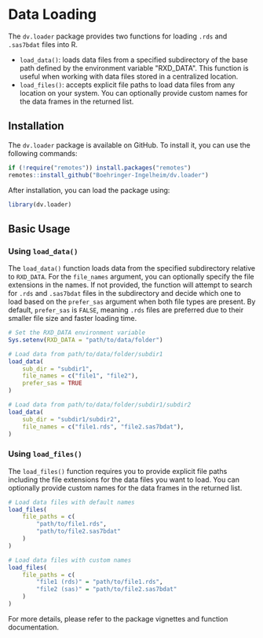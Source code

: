 # Data Loading

The `dv.loader` package provides two functions for loading `.rds` and `.sas7bdat` files into R.

- `load_data()`: loads data files from a specified subdirectory of the base path defined by the environment variable "RXD_DATA". This function is useful when working with data files stored in a centralized location.
- `load_files()`: accepts explicit file paths to load data files from any location on your system. You can optionally provide custom names for the data frames in the returned list.

## Installation

The `dv.loader` package is available on GitHub. To install it, you can use the following commands:

```r
if (!require("remotes")) install.packages("remotes")
remotes::install_github("Boehringer-Ingelheim/dv.loader")
```

After installation, you can load the package using:

```r
library(dv.loader)
```

## Basic Usage

### Using `load_data()`

The `load_data()` function loads data from the specified subdirectory relative to `RXD_DATA`. For the `file_names` argument, you can optionally specify the file extensions in the names. If not provided, the function will attempt to search for `.rds` and `.sas7bdat` files in the subdirectory and decide which one to load based on the `prefer_sas` argument when both file types are present. By default, `prefer_sas` is `FALSE`, meaning `.rds` files are preferred due to their smaller file size and faster loading time.

```r
# Set the RXD_DATA environment variable
Sys.setenv(RXD_DATA = "path/to/data/folder")

# Load data from path/to/data/folder/subdir1
load_data(
    sub_dir = "subdir1",
    file_names = c("file1", "file2"),
    prefer_sas = TRUE
)

# Load data from path/to/data/folder/subdir1/subdir2
load_data(
    sub_dir = "subdir1/subdir2",
    file_names = c("file1.rds", "file2.sas7bdat"),
)
```

### Using `load_files()`

The `load_files()` function requires you to provide explicit file paths including the file extensions for the data files you want to load. You can optionally provide custom names for the data frames in the returned list.


```r
# Load data files with default names
load_files(
    file_paths = c(
        "path/to/file1.rds",
        "path/to/file2.sas7bdat"
    )
)

# Load data files with custom names
load_files(
    file_paths = c(
        "file1 (rds)" = "path/to/file1.rds",
        "file2 (sas)" = "path/to/file2.sas7bdat"
    )
)
```

For more details, please refer to the package vignettes and function documentation.
